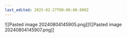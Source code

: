 ```yaml
---
last_edited: 2025-02-27T00:00:00.000Z
---
```






![[Pasted image 20240804145905.png]]![[Pasted image 20240804145907.png]]
